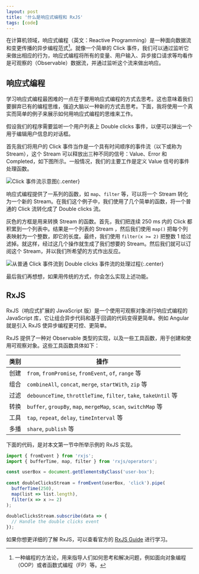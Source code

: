 ```yaml
---
layout: post
title: '什么是响应式编程和 RxJS'
tags: [code]
---
```



在计算机领域，响应式编程（英文：Reactive Programming）是一种面向数据流和变更传播的异步编程范式[^1]。就像一个简单的 Click 事件，我们可以通过监听它来做出相应的行为，响应式编程将所有的变量、用户输入、异步接口请求等均看作是可观察的（Observable）数据流，并通过监听这个流来做出响应。

## 响应式编程

学习响应式编程最困难的一点在于要用响应式编程的方式去思考。这也意味着我们要摒弃已有的编程思维，强迫大脑以一种新的方式去思考。下面，我将使用一个真实而简单的例子来展示如何用响应式编程的思维来工作。

假设我们的程序需要监听一个用户列表上 Double clicks 事件，以便可以弹出一个用于编辑用户信息的对话框。

首先我们将用户的 Click 事件当作是一个具有时间顺序的事件流（以下或称为 Stream），这个 Stream 可以释放出三种不同的信号：Value、Error 和 Completed，如下图所示。一般情况，我们的主要工作是定义 Value 信号的事件处理函数。

![Click 事件流示意图]({{site.img_url}}/2019-rx-stream-concept.png){:.center}

响应式编程提供了一系列的函数，如 `map`、`filter` 等，可以将一个 Stream 转化为一个新的 Stream。在我们这个例子中，我们使用了几个简单的函数，将一个普通的 Click 流转化成了 Double clicks 流。

灰色的方框是用来转换 Stream 的函数。首先，我们把连续 250 ms 内的 Click 都积累到一个列表中。结果是一个列表的 Stream ，然后我们使用 `map()` 把每个列表映射为一个整数，即它的长度。最终，我们使用 `filter(x >= 2)` 把整数 1 给过滤掉。就这样，经过这几个操作就生成了我们想要的 Stream。然后我们就可以订阅这个 Stream，并以我们所希望的方式作出反应。

![从普通 Click 事件流到 Double clicks 事件流的处理过程]({{site.img_url}}/2019-rx-multiple-clicks-stream.png){:.center}

最后我们再想想，如果用传统的方式，你会怎么实现上述功能。


## RxJS

RxJS（响应式扩展的 JavaScript 版）是一个使用可观察对象进行响应式编程的 JavaScript 库，它让组合异步代码和基于回调的代码变得更简单。例如 Angular 就是引入 RxJS 使异步编程更可控、更简单。

RxJS 提供了一种对 Observable 类型的实现，以及一些工具函数，用于创建和使用可观察对象。这些工具函数具体如下：

| 类别          | 操作                                                  |
| :-----------: | ----------------------------------------------------- |
| 创建          | `from`, `fromPromise`, `fromEvent`, `of`, `range` 等  |
| 组合          | `combineAll`, `concat`, `merge`, `startWith`, `zip` 等   |
| 过滤          | `debounceTime`, `throttleTime`, `filter`, `take`, `takeUntil` 等 |
| 转换          | `buffer`, `groupBy`, `map`, `mergeMap`, `scan`, `switchMap` 等           |
| 工具          | `tap`, `repeat`, `delay`, `timeInterval` 等            |
| 多播          | `share`, `publish` 等                                 |


下面的代码，是对本文第一节中所举示例的 RxJS 实现。

```ts
import { fromEvent } from 'rxjs';
import { bufferTime, map, filter } from 'rxjs/operators';

const userBox = document.getElementsByClass('user-box');
 
const doubleClicksStream = fromEvent(userBox, 'click').pipe(
  bufferTime(250),
  map(list => list.length),
  filter(x => x >= 2)
);
 
doubleClicksStream.subscribe(data => {
  // Handle the double clicks event
});
```

如果你想更详细的了解 RxJS，可以查看官方的 [RxJS Guide](https://rxjs.dev/guide/overview) 进行学习。

[^1]: 一种编程的方法论，用来指导人们如何思考和解决问题，例如面向对象编程（OOP）或者函数式编程（FP）等。